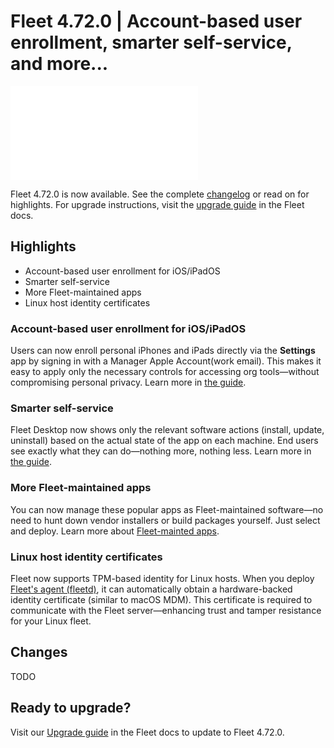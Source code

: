 # Fleet 4.72.0 | Account-based user enrollment, smarter self-service, and more...

<div purpose="embedded-content">
   <iframe src="TODO" frameborder="0" allowfullscreen></iframe>
</div>

Fleet 4.72.0 is now available. See the complete [changelog](https://github.com/fleetdm/fleet/releases/tag/fleet-v4.72.0) or read on for highlights. For upgrade instructions, visit the [upgrade guide](https://fleetdm.com/docs/deploying/upgrading-fleet) in the Fleet docs.

## Highlights

- Account-based user enrollment for iOS/iPadOS
- Smarter self-service
- More Fleet-maintained apps
- Linux host identity certificates

### Account-based user enrollment for iOS/iPadOS

Users can now enroll personal iPhones and iPads directly via the **Settings** app by signing in with a Manager Apple Account(work email). This makes it easy to apply only the necessary controls for accessing org tools—without compromising personal privacy. Learn more in [the guide](https://fleetdm.com/guides/enroll-personal-byod-ios-ipad-hosts-with-managed-apple-account).

### Smarter self-service

Fleet Desktop now shows only the relevant software actions (install, update, uninstall) based on the actual state of the app on each machine. End users see exactly what they can do—nothing more, nothing less. Learn more in [the guide](https://fleetdm.com/guides/updating-software-in-fleet-admin-and-fleet-desktop-workflows).

### More Fleet-maintained apps

You can now manage these popular apps as Fleet-maintained software—no need to hunt down vendor installers or build packages yourself. Just select and deploy. Learn more about [Fleet-mainted apps](https://fleetdm.com/guides/fleet-maintained-apps).

### Linux host identity certificates

Fleet now supports TPM-based identity for Linux hosts. When you deploy [Fleet's agent (fleetd)](https://fleetdm.com/docs/get-started/anatomy#fleetd), it can automatically obtain a hardware-backed identity certificate (similar to macOS MDM). This certificate is required to communicate with the Fleet server—enhancing trust and tamper resistance for your Linux fleet.

## Changes

TODO

## Ready to upgrade?

Visit our [Upgrade guide](https://fleetdm.com/docs/deploying/upgrading-fleet) in the Fleet docs to update to Fleet 4.72.0.

<meta name="category" value="releases">
<meta name="authorFullName" value="Noah Talerman">
<meta name="authorGitHubUsername" value="noahtalerman">
<meta name="publishedOn" value="2025-08-08">
<meta name="articleTitle" value="Fleet 4.72.0 | Account-based user enrollment, smarter self-service, and more...">
<meta name="articleImageUrl" value="../website/assets/images/articles/fleet-4.72.0-1600x900@2x.png">